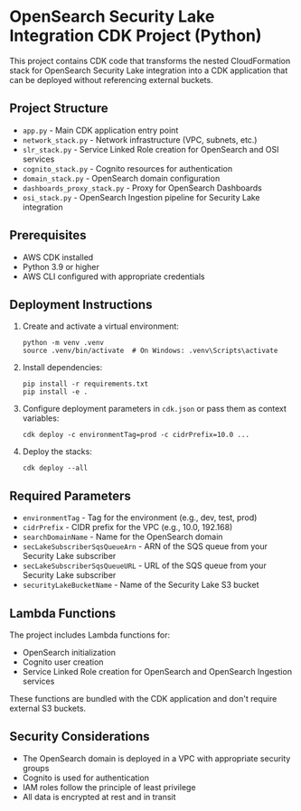 # OpenSearch Security Lake Integration CDK Project (Python)

This project contains CDK code that transforms the nested CloudFormation stack for OpenSearch Security Lake integration into a CDK application that can be deployed without referencing external buckets.

## Project Structure

- `app.py` - Main CDK application entry point
- `network_stack.py` - Network infrastructure (VPC, subnets, etc.)
- `slr_stack.py` - Service Linked Role creation for OpenSearch and OSI services
- `cognito_stack.py` - Cognito resources for authentication
- `domain_stack.py` - OpenSearch domain configuration
- `dashboards_proxy_stack.py` - Proxy for OpenSearch Dashboards
- `osi_stack.py` - OpenSearch Ingestion pipeline for Security Lake integration

## Prerequisites

- AWS CDK installed
- Python 3.9 or higher
- AWS CLI configured with appropriate credentials

## Deployment Instructions

1. Create and activate a virtual environment:
   ```
   python -m venv .venv
   source .venv/bin/activate  # On Windows: .venv\Scripts\activate
   ```

2. Install dependencies:
   ```
   pip install -r requirements.txt
   pip install -e .
   ```

3. Configure deployment parameters in `cdk.json` or pass them as context variables:
   ```
   cdk deploy -c environmentTag=prod -c cidrPrefix=10.0 ...
   ```

4. Deploy the stacks:
   ```
   cdk deploy --all
   ```

## Required Parameters

- `environmentTag` - Tag for the environment (e.g., dev, test, prod)
- `cidrPrefix` - CIDR prefix for the VPC (e.g., 10.0, 192.168)
- `searchDomainName` - Name for the OpenSearch domain
- `secLakeSubscriberSqsQueueArn` - ARN of the SQS queue from your Security Lake subscriber
- `secLakeSubscriberSqsQueueURL` - URL of the SQS queue from your Security Lake subscriber
- `securityLakeBucketName` - Name of the Security Lake S3 bucket

## Lambda Functions

The project includes Lambda functions for:
- OpenSearch initialization
- Cognito user creation
- Service Linked Role creation for OpenSearch and OpenSearch Ingestion services

These functions are bundled with the CDK application and don't require external S3 buckets.

## Security Considerations

- The OpenSearch domain is deployed in a VPC with appropriate security groups
- Cognito is used for authentication
- IAM roles follow the principle of least privilege
- All data is encrypted at rest and in transit


